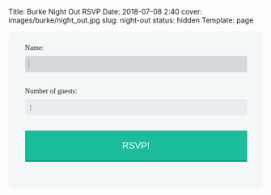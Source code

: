 Title: Burke Night Out RSVP
Date: 2018-07-08 2:40
cover: images/burke/night_out.jpg
slug: night-out
status: hidden
Template: page

<script type="text/javascript">var submitted=false;</script>
<iframe name="hidden_iframe" id="hidden_iframe" style="display:none;" onload="if(submitted) {window.location='https://docs.google.com/forms/d/e/1FAIpQLSe2Pnz-esbT22hEI1VUCMo01R71yazhhBmyZI5vMRPoxYGpwg/viewform?usp=sf_link';}"></iframe>

<div class="rsvp">
    <form action="https://docs.google.com/forms/d/e/1FAIpQLSffFnFCUaWIJhcOBKxcPE9PlEOqFP0GTdyXpkmL0U3t20cB_w/formResponse" method="post" target="hidden_iframe" onsubmit="submitted=true;">
        <fieldset>
            <label for="entry.1359909346">Name:</label>
            <input type="text" name="entry.1359909346" autofocus required minlength=2><br>
            <label for="entry.1675084729">Number of guests:</label>
            <input type="number" name="entry.1675084729" value="1" min="1"/><br>
            <input type="submit" value="RSVP!">
        </fieldset>
    </form>
</div>

<style type="text/css">
    .rsvp{
        max-width: 500px;
        padding: 10px 20px;
        background: #f4f7f8;
        margin: 10px auto;
        padding: 20px;
        background: #f4f7f8;
        border-radius: 8px;
        font-family: Georgia, "Times New Roman", Times, serif;
    }
    .rsvp fieldset{
        border: none;
    }
    .rsvp legend {
        font-size: 1.4em;
        margin-bottom: 10px;
    }
    .rsvp label {
        display: block;
        margin-bottom: 8px;
    }
    .rsvp input[type="text"],
    .rsvp input[type="date"],
    .rsvp input[type="datetime"],
    .rsvp input[type="email"],
    .rsvp input[type="number"],
    .rsvp input[type="search"],
    .rsvp input[type="time"],
    .rsvp input[type="url"],
    .rsvp textarea,
    .rsvp select {
        font-family: Georgia, "Times New Roman", Times, serif;
        background: rgba(255,255,255,.1);
        border: none;
        border-radius: 4px;
        font-size: 16px;
        margin: 0;
        outline: 0;
        padding: 7px;
        width: 100%;
        box-sizing: border-box;
        -webkit-box-sizing: border-box;
        -moz-box-sizing: border-box;
        background-color: #e8eeef;
        color:#8a97a0;
        -webkit-box-shadow: 0 1px 0 rgba(0,0,0,0.03) inset;
        box-shadow: 0 1px 0 rgba(0,0,0,0.03) inset;
        margin-bottom: 30px;

    }
    .rsvp input[type="text"]:focus,
    .rsvp input[type="date"]:focus,
    .rsvp input[type="datetime"]:focus,
    .rsvp input[type="email"]:focus,
    .rsvp input[type="number"]:focus,
    .rsvp input[type="search"]:focus,
    .rsvp input[type="time"]:focus,
    .rsvp input[type="url"]:focus,
    .rsvp textarea:focus,
    .rsvp select:focus{
        background: #d2d9dd;
    }
    .rsvp select{
        -webkit-appearance: menulist-button;
        height:35px;
    }
    .rsvp .number {
        background: #1abc9c;
        color: #fff;
        height: 30px;
        width: 30px;
        display: inline-block;
        font-size: 0.8em;
        margin-right: 4px;
        line-height: 30px;
        text-align: center;
        text-shadow: 0 1px 0 rgba(255,255,255,0.2);
        border-radius: 15px 15px 15px 0px;
    }

    .rsvp input[type="submit"],
    .rsvp input[type="button"]
    {
        position: relative;
        display: block;
        padding: 19px 39px 18px 39px;
        color: #FFF;
        margin: 0 auto;
        background: #1abc9c;
        font-size: 18px;
        text-align: center;
        font-style: normal;
        width: 100%;
        border: 1px solid #16a085;
        border-width: 1px 1px 3px;
        margin-bottom: 10px;
    }
    .rsvp input[type="submit"]:hover,
    .rsvp input[type="button"]:hover
    {
        background: #109177;
    }
</style>
